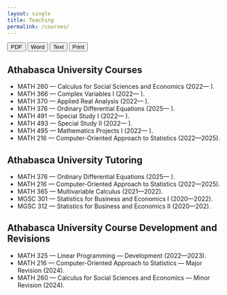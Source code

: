 ```yaml
---
layout: single
title: Teaching
permalink: /courses/
---
```

<!-- Export buttons (no 404; PDF opens print dialog, Word/TXT download locally) -->
<div class="download-bar">
  <button class="btn export" data-kind="pdf">PDF</button>
  <button class="btn export" data-kind="doc">Word</button>
  <button class="btn export" data-kind="txt">Text</button>
  <button class="btn" onclick="window.print()">Print</button>
</div>

## Athabasca University Courses
- MATH 260 — Calculus for Social Sciences and Economics (2022— ).
- MATH 366 — Complex Variables I (2022— ).
- MATH 370 — Applied Real Analysis (2022— ).
- MATH 376 — Ordinary Differential Equations (2025— ).
- MATH 491 — Special Study I (2022— ).
- MATH 493 — Special Study II (2022— ).
- MATH 495 — Mathematics Projects I (2022— ).
- MATH 216 — Computer-Oriented Approach to Statistics (2022—2025).

## Athabasca University Tutoring
- MATH 376 — Ordinary Differential Equations (2025— ).
- MATH 216 — Computer-Oriented Approach to Statistics (2022—2025).
- MATH 365 — Multivariable Calculus (2021—2022).
- MGSC 301 — Statistics for Business and Economics I (2020—2022).
- MGSC 312 — Statistics for Business and Economics II (2020—202).

## Athabasca University Course Development and Revisions
- MATH 325 — Linear Programming — Development (2022—2023).
- MATH 216 — Computer-Oriented Approach to Statistics — Major Revision (2024).
- MATH 260 — Calculus for Social Sciences and Economics — Minor Revision (2024).

